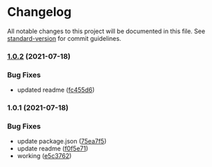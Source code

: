 # Changelog

All notable changes to this project will be documented in this file. See [standard-version](https://github.com/conventional-changelog/standard-version) for commit guidelines.

### [1.0.2](/github.com/powerfulweb/toggler-icon-morph/compare/v1.0.1...v1.0.2) (2021-07-18)


### Bug Fixes

* updated readme ([fc455d6](/github.com/powerfulweb/toggler-icon-morph/commit/fc455d669977544b7eff0896e199731903ac67ad))

### 1.0.1 (2021-07-18)


### Bug Fixes

* update package.json ([75ea7f5](/github.com/powerfulweb/toggler-icon-morph/commit/75ea7f5f5b235aa29cae1cf49c62f2d0307c1412))
* update readme ([f0f5e71](/github.com/powerfulweb/toggler-icon-morph/commit/f0f5e719aef5de62371fddf1860d951f1134d225))
* working ([e5c3762](/github.com/powerfulweb/toggler-icon-morph/commit/e5c376254936b276cfa9aa4d2ea6ce53049cb4ea))
